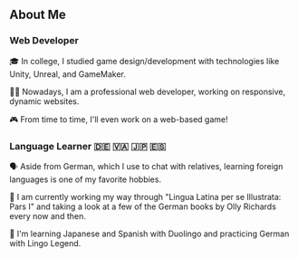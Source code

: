 ## About Me

### Web Developer

🎓 In college, I studied game design/development with technologies like Unity, Unreal, and GameMaker.

👨‍💼 Nowadays, I am a professional web developer, working on responsive, dynamic websites.

🎮 From time to time, I'll even work on a web-based game!

### Language Learner 🇩🇪 🇻🇦 🇯🇵 🇪🇸

🗣 Aside from German, which I use to chat with relatives, learning foreign languages is one of my favorite hobbies.

📙 I am currently working my way through "Lingua Latina per se Illustrata: Pars I" and taking a look at a few of the German books by Olly Richards every now and then.

📱 I'm learning Japanese and Spanish with Duolingo and practicing German with Lingo Legend.

<!--
**CoryDerGrosse/CoryDerGrosse** is a ✨ _special_ ✨ repository because its `README.md` (this file) appears on your GitHub profile.

Here are some ideas to get you started:

- 🔭 I’m currently working on ...
- 🌱 I’m currently learning ...
- 👯 I’m looking to collaborate on ...
- 🤔 I’m looking for help with ...
- 💬 Ask me about ...
- 📫 How to reach me: ...
- 😄 Pronouns: ...
- ⚡ Fun fact: ...
-->
